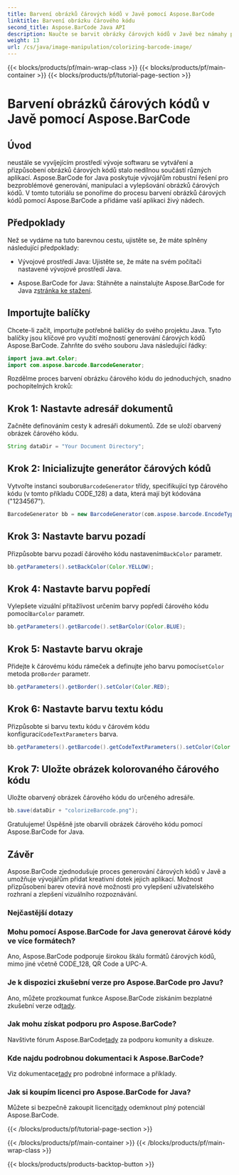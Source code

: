 ```yaml
---
title: Barvení obrázků čárových kódů v Javě pomocí Aspose.BarCode
linktitle: Barvení obrázku čárového kódu
second_title: Aspose.BarCode Java API
description: Naučte se barvit obrázky čárových kódů v Javě bez námahy pomocí Aspose.BarCode. Postupujte podle našeho podrobného průvodce pro živé a vizuálně přitažlivé výsledky.
weight: 13
url: /cs/java/image-manipulation/colorizing-barcode-image/
---
```


{{< blocks/products/pf/main-wrap-class >}}
{{< blocks/products/pf/main-container >}}
{{< blocks/products/pf/tutorial-page-section >}}

# Barvení obrázků čárových kódů v Javě pomocí Aspose.BarCode


## Úvod

neustále se vyvíjejícím prostředí vývoje softwaru se vytváření a přizpůsobení obrázků čárových kódů stalo nedílnou součástí různých aplikací. Aspose.BarCode for Java poskytuje vývojářům robustní řešení pro bezproblémové generování, manipulaci a vylepšování obrázků čárových kódů. V tomto tutoriálu se ponoříme do procesu barvení obrázků čárových kódů pomocí Aspose.BarCode a přidáme vaší aplikaci živý nádech.

## Předpoklady

Než se vydáme na tuto barevnou cestu, ujistěte se, že máte splněny následující předpoklady:

- Vývojové prostředí Java: Ujistěte se, že máte na svém počítači nastavené vývojové prostředí Java.

-  Aspose.BarCode for Java: Stáhněte a nainstalujte Aspose.BarCode for Java z[stránka ke stažení](https://releases.aspose.com/barcode/java/).

## Importujte balíčky

Chcete-li začít, importujte potřebné balíčky do svého projektu Java. Tyto balíčky jsou klíčové pro využití možností generování čárových kódů Aspose.BarCode. Zahrňte do svého souboru Java následující řádky:

```java
import java.awt.Color;
import com.aspose.barcode.BarcodeGenerator;
```

Rozdělme proces barvení obrázku čárového kódu do jednoduchých, snadno pochopitelných kroků:

## Krok 1: Nastavte adresář dokumentů

Začněte definováním cesty k adresáři dokumentů. Zde se uloží obarvený obrázek čárového kódu.

```java
String dataDir = "Your Document Directory";
```

## Krok 2: Inicializujte generátor čárových kódů

 Vytvořte instanci souboru`BarcodeGenerator` třídy, specifikující typ čárového kódu (v tomto příkladu CODE_128) a data, která mají být kódována ("1234567").

```java
BarcodeGenerator bb = new BarcodeGenerator(com.aspose.barcode.EncodeTypes.CODE_128, "1234567");
```

## Krok 3: Nastavte barvu pozadí

 Přizpůsobte barvu pozadí čárového kódu nastavením`BackColor` parametr.

```java
bb.getParameters().setBackColor(Color.YELLOW);
```

## Krok 4: Nastavte barvu popředí

 Vylepšete vizuální přitažlivost určením barvy popředí čárového kódu pomocí`BarColor` parametr.

```java
bb.getParameters().getBarcode().setBarColor(Color.BLUE);
```

## Krok 5: Nastavte barvu okraje

 Přidejte k čárovému kódu rámeček a definujte jeho barvu pomocí`setColor` metoda pro`Border` parametr.

```java
bb.getParameters().getBorder().setColor(Color.RED);
```

## Krok 6: Nastavte barvu textu kódu

 Přizpůsobte si barvu textu kódu v čárovém kódu konfigurací`CodeTextParameters` barva.

```java
bb.getParameters().getBarcode().getCodeTextParameters().setColor(Color.RED);
```

## Krok 7: Uložte obrázek kolorovaného čárového kódu

Uložte obarvený obrázek čárového kódu do určeného adresáře.

```java
bb.save(dataDir + "colorizeBarcode.png");
```

Gratulujeme! Úspěšně jste obarvili obrázek čárového kódu pomocí Aspose.BarCode for Java.

## Závěr

Aspose.BarCode zjednodušuje proces generování čárových kódů v Javě a umožňuje vývojářům přidat kreativní dotek jejich aplikací. Možnost přizpůsobení barev otevírá nové možnosti pro vylepšení uživatelského rozhraní a zlepšení vizuálního rozpoznávání.

### Nejčastější dotazy

### Mohu pomocí Aspose.BarCode for Java generovat čárové kódy ve více formátech?
Ano, Aspose.BarCode podporuje širokou škálu formátů čárových kódů, mimo jiné včetně CODE_128, QR Code a UPC-A.

### Je k dispozici zkušební verze pro Aspose.BarCode pro Javu?
 Ano, můžete prozkoumat funkce Aspose.BarCode získáním bezplatné zkušební verze od[tady](https://releases.aspose.com/).

### Jak mohu získat podporu pro Aspose.BarCode?
 Navštivte fórum Aspose.BarCode[tady](https://forum.aspose.com/c/barcode/13) za podporu komunity a diskuze.

### Kde najdu podrobnou dokumentaci k Aspose.BarCode?
 Viz dokumentace[tady](https://reference.aspose.com/barcode/java/) pro podrobné informace a příklady.

### Jak si koupím licenci pro Aspose.BarCode for Java?
 Můžete si bezpečně zakoupit licenci[tady](https://purchase.aspose.com/buy) odemknout plný potenciál Aspose.BarCode.

{{< /blocks/products/pf/tutorial-page-section >}}

{{< /blocks/products/pf/main-container >}}
{{< /blocks/products/pf/main-wrap-class >}}

{{< blocks/products/products-backtop-button >}}
